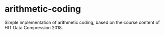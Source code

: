 # arithmetic-coding
Simple implementation of arithmetic coding, based on the course content of HIT Data Compression 2018.
